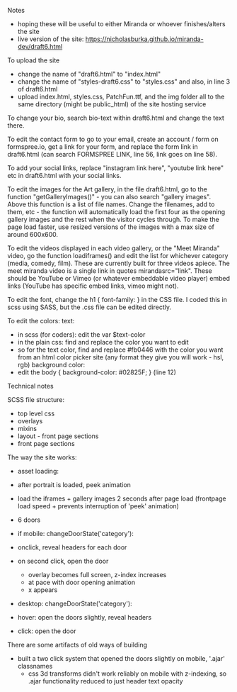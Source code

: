 Notes
- hoping these will be useful to either Miranda or whoever finishes/alters the site
- live version of the site: https://nicholasburka.github.io/miranda-dev/draft6.html

To upload the site
- change the name of "draft6.html" to "index.html"
- change the name of "styles-draft6.css" to "styles.css" and also, in line 3 of draft6.html
- upload index.html, styles.css, PatchFun.ttf, and the img folder all to the same directory (might be public_html) of the site hosting service

To change your bio, search bio-text within draft6.html and change the text there.

To edit the contact form to go to your email, create an account / form on formspree.io, get a link for your form, and replace the form link in draft6.html (can search FORMSPREE LINK, line 56, link goes on line 58).

To add your social links, replace "instagram link here", "youtube link here" etc in draft6.html with your social links.

To edit the images for the Art gallery, in the file draft6.html, go to the function "getGalleryImages()" - you can also search "gallery images". Above this function is a list of file names. Change the filenames, add to them, etc - the function will automatically load the first four as the opening gallery images and the rest when the visitor cycles through. To make the page load faster, use resized versions of the images with a max size of around 600x600.

To edit the videos displayed in each video gallery, or the "Meet Miranda" video, go the function loadiframes() and edit the list for whichever category (media, comedy, film). These are currently built for three videos apiece. The meet miranda video is a single link in quotes mirandasrc="link". These should be YouTube or Vimeo (or whatever embeddable video player) embed links (YouTube has specific embed links, vimeo might not).

To edit the font, change the h1 { font-family: } in the CSS file. I coded this in scss using SASS, but the .css file can be edited directly.

To edit the colors:
text: 
- in scss (for coders): edit the var $text-color
- in the plain css: find and replace the color you want to edit
- so for the text color, find and replace #fb0446 with the color you want from an html color picker site (any format they give you will work - hsl, rgb)
background color:
- edit the body { background-color: #02825F; } (line 12)

Technical notes

SCSS file structure:
- top level css
- overlays
- mixins
- layout - front page sections
- front page sections 


The way the site works:
- asset loading: 
- after portrait is loaded, peek animation
- load the iframes + gallery images 2 seconds after page load (frontpage load speed + prevents interruption of 'peek' animation)

- 6 doors
- if mobile:
changeDoorState('category'):
- onclick, reveal headers for each door
- on second click, open the door
	- overlay becomes full screen, z-index increases
	- at pace with door opening animation
	- x appears

- desktop:
changeDoorState('category'):
- hover: open the doors slightly, reveal headers
- click: open the door


There are some artifacts of old ways of building
- built a two click system that opened the doors slightly on mobile, '.ajar' classnames
	- css 3d transforms didn't work reliably on mobile with z-indexing, so .ajar functionality reduced to just header text opacity
